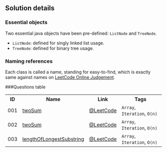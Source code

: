 Solution details
------------------
### Essential objects
Two essential java objects have been pre-defined: `ListNode` and `TreeNode`.

* `ListNode`: defined for singly linked list usage.
* `TreeNode`: defined for binary tree usage.

### Naming references
Each class is called a name, standing for easy-to-find, which is exactly same against names on [LeetCode Online Judgement][onlineJudgement].

###Questions table

<table>
  <tr>
    <th>ID</th><th>Name</th><th>Link</th><th>Tags</th>
  </tr>
  <tr>
    <td>001</td><td><a href="/src/ListNode.java">twoSum</a></td><td><a href="http://leetcode.com/onlinejudge#question_1">@LeetCode</a></td><td><code>Array</code>, <code>Iteration</code>, <code>O(n)</code></td>
  </tr>
  <tr>
    <td>002</td><td><a href="/src/ListNode.java">twoSum</a></td><td><a href="http://leetcode.com/onlinejudge#question_2">@LeetCode</a></td><td><code>Array</code>, <code>Iteration</code>, <code>O(n)</code></td>
  </tr>
  <tr>
    <td>003</td><td><a href="/src/lengthOfLongestSubstring.java">lengthOfLongestSubstring</a></td><td><a href="http://leetcode.com/onlinejudge#question_3">@LeetCode</a></td><td><code>Array</code>, <code>Iteration</code>, <code>O(n)</code></td>
  </tr>
</table>


[onlineJudgement]: http://leetcode.com/onlinejudge
[email]: mailto:dev.yongwen@gmail.com
[blogLink]: http://blog.heropotato.com/
